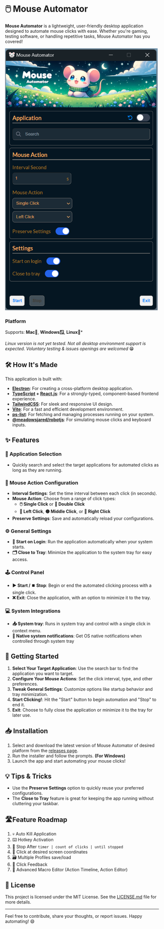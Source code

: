 # 🖱️ Mouse Automator

**Mouse Automator** is a lightweight, user-friendly desktop application designed to automate mouse clicks with ease. Whether you're gaming, testing software, or handling repetitive tasks, Mouse Automator has you covered!

![Mouse Automator](screenshot.png)

### Platform
Supports: **Mac🍎**, **Windows🪟**, **Linux🐧***

*Linux version is not yet tested. Not all desktop environment support is expected. Voluntary testing & issues openings are welcomed* 😁

## 🛠️ How It's Made

This application is built with:

- **[Electron](https://www.electronjs.org/)**: For creating a cross-platform desktop application.
- **[TypeScript](https://www.typescriptlang.org/) + [React.js](https://react.dev/)**: For a strongly-typed, component-based frontend experience.
- **[TailwindCSS](https://tailwindcss.com/)**: For sleek and responsive UI design.
- **[Vite](https://vitejs.dev/)**: For a fast and efficient development environment.
- **[ps-list](https://www.npmjs.com/package/@trufflesuite/ps-list)**: For fetching and managing processes running on your system.
- **[@meadowsjared/robotjs](https://www.npmjs.com/package/@meadowsjared/robotjs)**: For simulating mouse clicks and keyboard inputs.


## ✨ Features

### 🎯 Application Selection
- Quickly search and select the target applications for automated clicks as long as they are running.

### 🔧 Mouse Action Configuration
- **Interval Settings**: Set the time interval between each click (in seconds).
- **Mouse Action**: Choose from a range of click types:
  - **🖱️ Single Click** or **🔁 Double Click**
  - **🔵 Left Click**, **🟡 Middle Click**, or **🔴 Right Click**
- **Preserve Settings**: Save and automatically reload your configurations.

### ⚙️ General Settings
- **🚀 Start on Login**: Run the application automatically when your system starts.
- **🗂️ Close to Tray**: Minimize the application to the system tray for easy access.

### 🕹️ Control Panel
- **▶️ Start / ⏹️ Stop**: Begin or end the automated clicking process with a single click.
- **❌ Exit**: Close the application, with an option to minimize it to the tray.

### 💻 System Integrations
- **📤 System tray**: Runs in system tray and control with a single click in context menu.
- **🎐 Native system notifications**: Get OS native notifications when controlled through system tray

## 🚀 Getting Started

1. **Select Your Target Application**: Use the search bar to find the application you want to target.
2. **Configure Your Mouse Actions**: Set the click interval, type, and other preferences.
3. **Tweak General Settings**: Customize options like startup behavior and tray minimization.
4. **Start Clicking!**: Hit the "Start" button to begin automation and "Stop" to end it.
5. **Exit**: Choose to fully close the application or minimize it to the tray for later use.

## 📥 Installation

1. Select and download the latest version of Mouse Automator of desired platform from the [releases page](https://github.com/cch01/mouse-automator/releases).
2. Run the installer and follow the prompts. **(For Windows)**
3. Launch the app and start automating your mouse clicks!


## 💡 Tips & Tricks

- Use the **Preserve Settings** option to quickly reuse your preferred configurations.
- The **Close to Tray** feature is great for keeping the app running without cluttering your taskbar.


## 🛣️Feature Roadmap

1. 💀 Auto Kill Application
2. ⌨️ Hotkey Activation
3. 🛑 Stop After `timer | count of clicks | until stopped`
4. 🌠 Click at desired screen coordinates
5. 🗃️ Multiple Profiles save/load
6. 🌟 Click Feedback
7. 🤖 Advanced Macro Editor (Action Timeline, Action Editor)



## 📄 License

This project is licensed under the MIT License. See the [LICENSE.md](LICENSE.md) file for more details.

---

Feel free to contribute, share your thoughts, or report issues. Happy automating! 😄
